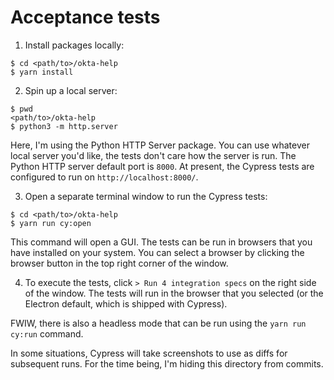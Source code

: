 # Acceptance tests


1. Install packages locally:

```
$ cd <path/to>/okta-help
$ yarn install
```

2. Spin up a local server:

```
$ pwd
<path/to>/okta-help
$ python3 -m http.server
```

Here, I'm using the Python HTTP Server package. You can use whatever local server you'd like, the tests don't care how the server is run.
The Python HTTP server default port is `8000`. At present, the Cypress tests
are configured to run on `http://localhost:8000/`.


3. Open a separate terminal window to run the Cypress tests:

```
$ cd <path/to>/okta-help
$ yarn run cy:open
```

This command will open a GUI. The tests can be run in browsers that you have installed on your system. You can select a browser by clicking the browser button in the top right corner of the window.

4. To execute the tests, click `> Run 4 integration specs` on the right side of the window. The tests will run in the browser that you selected (or the Electron default, which is shipped with Cypress).

FWIW, there is also a headless mode that can be run using the `yarn run cy:run` command.

In some situations, Cypress will take screenshots to use as diffs for subsequent runs. For the time being, I'm hiding this directory from commits.
